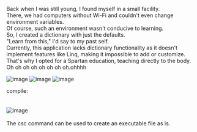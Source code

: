 Back when I was still young, I found myself in a small facility. <br>
There, we had computers without Wi-Fi and couldn't even change environment variables.<br>
Of course, such an environment wasn't conducive to learning. <br>
So, I created a dictionary with just the defaults. <br>
"Learn from this," I'd say to my past self. <br>
Currently, this application lacks dictionary functionality as it doesn't implement features like Linq, making it impossible to add or customize.<br> 
That's why I opted for a Spartan education, teaching directly to the body.<br>
Oh oh oh oh oh oh oh oh.ohhhh

![image](https://github.com/matahino/Custom-Dictionary/assets/96413690/9e7da90f-9887-49fb-b9bc-f057a98ae3d0)
![image](https://github.com/matahino/Custom-Dictionary/assets/96413690/55dddcc3-2a6c-4889-b2aa-b90ccda456eb)
![image](https://github.com/matahino/Custom-Dictionary/assets/96413690/aaa6cb38-5311-45ae-88be-85f5575226a0)

compile:<br><br><br>
![image](https://github.com/matahino/Custom-Dictionary/assets/96413690/208199c0-e434-4f9e-834a-5de992c5d46f)
<br><br>
The csc command can be used to create an executable file as is.
